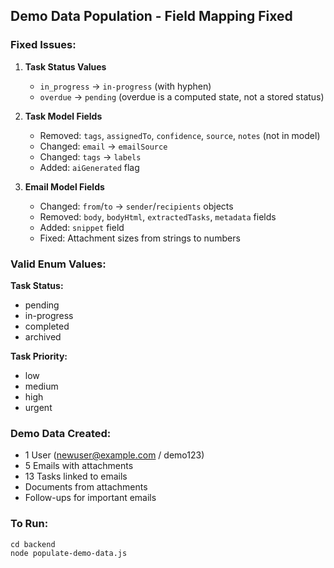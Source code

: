 ## Demo Data Population - Field Mapping Fixed

### Fixed Issues:

1. **Task Status Values**
   - `in_progress` → `in-progress` (with hyphen)
   - `overdue` → `pending` (overdue is a computed state, not a stored status)

2. **Task Model Fields**
   - Removed: `tags`, `assignedTo`, `confidence`, `source`, `notes` (not in model)
   - Changed: `email` → `emailSource`
   - Changed: `tags` → `labels`
   - Added: `aiGenerated` flag

3. **Email Model Fields**
   - Changed: `from`/`to` → `sender`/`recipients` objects
   - Removed: `body`, `bodyHtml`, `extractedTasks`, `metadata` fields
   - Added: `snippet` field
   - Fixed: Attachment sizes from strings to numbers

### Valid Enum Values:

**Task Status:**
- pending
- in-progress
- completed
- archived

**Task Priority:**
- low
- medium
- high
- urgent

### Demo Data Created:
- 1 User (newuser@example.com / demo123)
- 5 Emails with attachments
- 13 Tasks linked to emails
- Documents from attachments
- Follow-ups for important emails

### To Run:
```batch
cd backend
node populate-demo-data.js
```